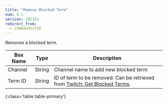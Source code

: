 ```yaml
---
title: "Remove Blocked Term"
num: 9.1
version: 202322
redirect_from:
  - commands/316
---
```


Removes a blocked term.

| Box Name | Type | Description | 
|-------|--------|--------
Channel|String|Channel name to add new blocked term
Term ID|String|ID of term to be removed. Can be retrieved from [Twitch: Get Blocked Terms](twitch-info#getblockedterms).
{:class='table table-primary'}
